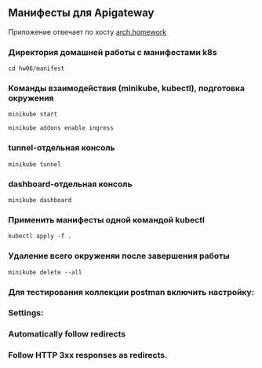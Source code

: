 ## Манифесты для Apigateway

Приложение отвечает по хосту [arch.homework](http://arch.homework)

### Директория домашней работы с манифестами k8s
```shell
cd hw06/manifest
```

### Команды взаимодействия (minikube, kubectl), подготовка окружения
```shell
minikube start
```

```shell
minikube addons enable ingress
```

### tunnel-отдельная консоль
```
minikube tunnel
```

### dashboard-отдельная консоль
```
minikube dashboard
```

### Применить манифесты одной командой kubectl
```shell
kubectl apply -f .
```

### Удаление всего окруженяи после завершения работы
```shell
minikube delete --all
```

### Для тестирования коллекции postman включить настройку:
### Settings:
### Automatically follow redirects
### Follow HTTP 3xx responses as redirects.